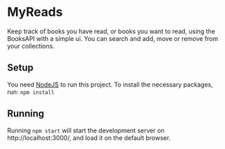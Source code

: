 # MyReads

Keep track of books you have read, or books you want to read, using the BooksAPI with a simple ui.
You can search and add, move or remove from your collections.

## Setup

You need [NodeJS](https://nodejs.org/) to run this project.
To install the necessary packages, run: `npm install`

## Running

Running `npm start` will start the development server on http://localhost:3000/, and load it on the default browser.
